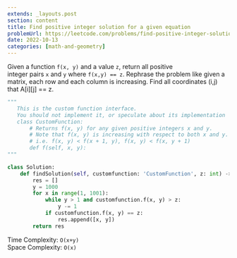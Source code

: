 ```yaml
---
extends: _layouts.post
section: content
title: Find positive integer solution for a given equation
problemUrl: https://leetcode.com/problems/find-positive-integer-solution-for-a-given-equation/
date: 2022-10-13
categories: [math-and-geometry]
---
```


Given a function `f(x, y)` and a value `z`, return all positive integer pairs `x` and `y` where `f(x,y) == z`. Rephrase the problem like given a matrix, each row and each column is increasing. Find all coordinates (i,j) that A[i][j] == z.

```python
"""
   This is the custom function interface.
   You should not implement it, or speculate about its implementation
   class CustomFunction:
       # Returns f(x, y) for any given positive integers x and y.
       # Note that f(x, y) is increasing with respect to both x and y.
       # i.e. f(x, y) < f(x + 1, y), f(x, y) < f(x, y + 1)
       def f(self, x, y):
"""

class Solution:
    def findSolution(self, customfunction: 'CustomFunction', z: int) -> List[List[int]]:
        res = []
        y = 1000
        for x in range(1, 1001):
            while y > 1 and customfunction.f(x, y) > z:
                y -= 1
            if customfunction.f(x, y) == z:
                res.append([x, y])
        return res
```

Time Complexity: `O(x+y)` <br/>
Space Complexity: `O(x)`